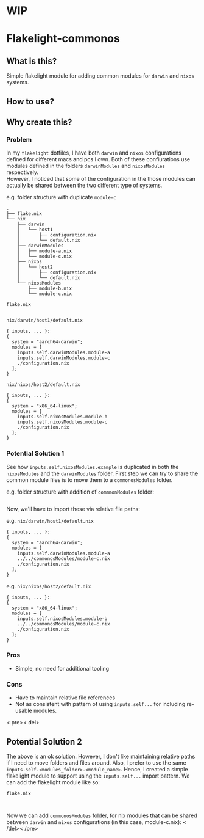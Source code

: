 # WIP
# Flakelight-commonos
## What is this?
Simple flakelight module for adding common modules for `darwin` and `nixos` systems.

## How to use?




## Why create this?

### Problem
In my `flakelight` dotfiles, I have both `darwin` and `nixos` configurations defined for different macs and pcs I own.
Both of these confiurations use modules defined in the folders `darwinModules` and `nixosModules` respectively.  
However, I noticed that some of the configuration in the those modules can actually be shared between the two different type of systems.


e.g. folder structure with duplicate `module-c`
```
.
├── flake.nix
└── nix
    ├── darwin
    │   └── host1
    │       ├── configuration.nix
    │       └── default.nix
    ├── darwinModules
    │   ├── module-a.nix
    │   └── module-c.nix
    ├── nixos
    │   └── host2
    │       ├── configuration.nix
    │       └── default.nix
    └── nixosModules
        ├── module-b.nix
        └── module-c.nix
```

`flake.nix`
```

```


`nix/darwin/host1/default.nix`
```
{ inputs, ... }:
{
  system = "aarch64-darwin";
  modules = [
    inputs.self.darwinModules.module-a
    inputs.self.darwinModules.module-c
    ./configuration.nix
  ];
}
```

`nix/nixos/host2/default.nix`
```
{ inputs, ... }:
{
  system = "x86_64-linux";
  modules = [
    inputs.self.nixosModules.module-b
    inputs.self.nixosModules.module-c
    ./configuration.nix
  ];
}
```

### Potential Solution 1

See how `inputs.self.nixosModules.example` is duplicated in both the `nixosModules` and the `darwinModules` folder.
First step we can try to share the common module files is to move them to a `commonosModules` folder.

e.g. folder structure with addition of `commmonModules` folder:
```

```

Now, we'll have to import these via relative file paths:

e.g. `nix/darwin/host1/default.nix`
```
{ inputs, ... }:
{
  system = "aarch64-darwin";
  modules = [
    inputs.self.darwinModules.module-a
    ../../commonosModules/module-c.nix
    ./configuration.nix
  ];
}
```

e.g. `nix/nixos/host2/default.nix`
```
{ inputs, ... }:
{
  system = "x86_64-linux";
  modules = [
    inputs.self.nixosModules.module-b
    ../../commonosModules/module-c.nix
    ./configuration.nix
  ];
}
```

### Pros
- Simple, no need for additional tooling

### Cons
- Have to maintain relative file references
- Not as consistent with pattern of using `inputs.self...` for including re-usable modules.

< pre>< del>
## Potential Solution 2
The above is an ok solution.  However, I don't like maintaining relative paths if I need to move folders and files around.  Also, I prefer to use the same `inputs.self.<modules_folder>.<module_name>`.
Hence, I created a simple flakelight module to support using the `inputs.self...` import pattern.
We can add the flakelight module like so:

`flake.nix`
```
  
```

Now we can add `commonosModules` folder, for nix modules that can be shared
between `darwin` and `nixos` configurations (in this case, module-c.nix):
< /del>< /pre>

